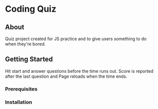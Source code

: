 # Coding Quiz

## About


Quiz project created for JS practice and to give users something to do when they're bored.

## Getting Started

Hit start and answer questions before the time runs out. Score is reported after the last question and Page reloads when the time ends.

### Prerequisites

### Installation
